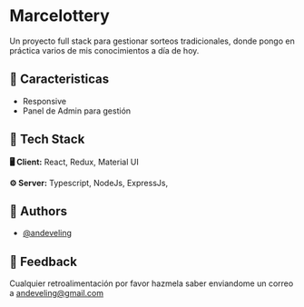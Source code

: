 # Marcelottery

Un proyecto full stack para gestionar sorteos tradicionales, donde pongo en práctica varios de mis conocimientos a día de hoy.


## 📝 Caracteristicas

- Responsive
- Panel de Admin para gestión


## 🌌 Tech Stack

**🖥 Client:** React, Redux, Material UI

**⚙️ Server:** Typescript, NodeJs, ExpressJs,


## 🚀 Authors

- [@andeveling](https://www.github.com/andeveling)


## 💌 Feedback

Cualquier retroalimentación por favor hazmela saber enviandome un correo a andeveling@gmail.com

